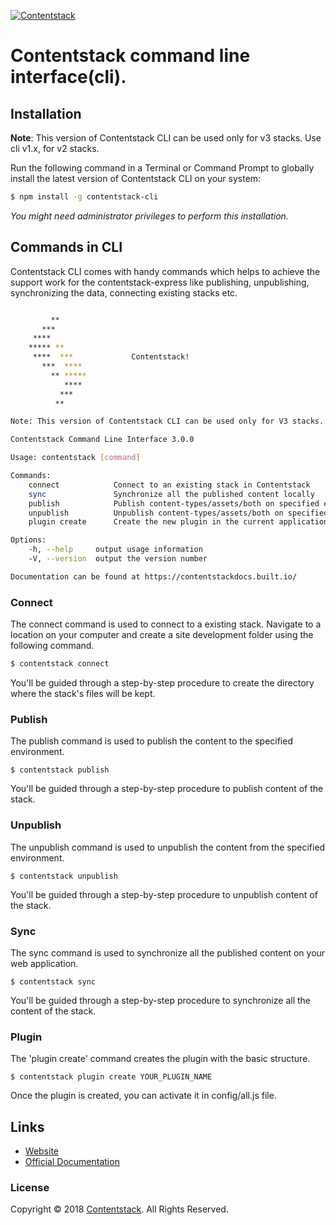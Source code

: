 [![Contentstack](https://www.contentstack.com/docs/static/images/contentstack.png)](https://www.contentstack.com/)

# Contentstack command line interface(cli).

## Installation

**Note**: This version of Contentstack CLI can be used only for v3 stacks. Use cli v1.x, for v2 stacks.

Run the following command in a Terminal or Command Prompt to globally install the latest version of Contentstack CLI on your system:

```bash
$ npm install -g contentstack-cli
```
*You might need administrator privileges to perform this installation.*

## Commands in CLI

Contentstack CLI comes with handy commands which helps to achieve the support work for the contentstack-express like publishing, unpublishing, synchronizing the data, connecting existing stacks etc.

```bash

	     **
	   ***
	 ****
	***** **
	 ****  ***             Contentstack!
	   ***  ****
	     ** *****
	        ****
	       ***
	      **

Note: This version of Contentstack CLI can be used only for V3 stacks. Use CLI version 1.x, for V2 stacks.

Contentstack Command Line Interface 3.0.0

Usage: contentstack [command]

Commands:
    connect            Connect to an existing stack in Contentstack
    sync               Synchronize all the published content locally
    publish            Publish content-types/assets/both on specified environment
    unpublish          Unpublish content-types/assets/both on specified environment
    plugin create      Create the new plugin in the current application

Options:
    -h, --help     output usage information
    -V, --version  output the version number

Documentation can be found at https://contentstackdocs.built.io/
```
### Connect
The connect command is used to connect to a existing stack. Navigate to a location on your computer and create a site development folder using the following command.
```bash
$ contentstack connect
```
You'll be guided through a step-by-step procedure to create the directory where the stack's files will be kept.

### Publish

The publish command is used to publish the content to the specified environment.

```
$ contentstack publish
```
You'll be guided through a step-by-step procedure to publish content of the stack.

### Unpublish

The unpublish command is used to unpublish the content from the specified environment.

```
$ contentstack unpublish
```
You'll be guided through a step-by-step procedure to unpublish content of the stack.

### Sync

The sync command is used to synchronize all the published content on your web application.

```
$ contentstack sync
```
You'll be guided through a step-by-step procedure to synchronize all the content of the stack.

### Plugin

The 'plugin create' command creates the plugin with the basic structure.

```
$ contentstack plugin create YOUR_PLUGIN_NAME
```
Once the plugin is created, you can activate it in config/all.js file.

## Links
 - [Website](https://www.built.io/products/contentstack/overview)
 - [Official Documentation](https://contentstackdocs.built.io/developer/web/framework-cli)

### License
Copyright © 2018 [Contentstack](https://www.contentstack.com/). All Rights Reserved.

